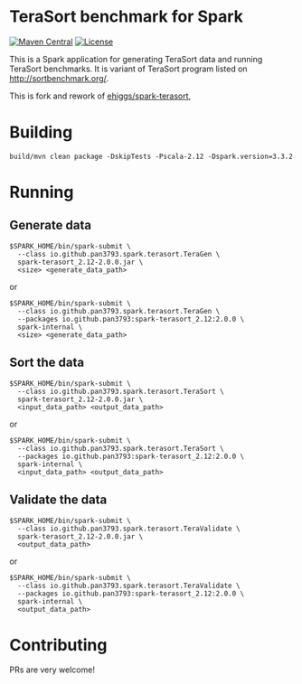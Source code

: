 TeraSort benchmark for Spark
===
[![Maven Central](https://maven-badges.herokuapp.com/maven-central/io.github.pan3793/spark-terasort_2.12/badge.svg)](https://central.sonatype.com/search?name=spark-terasort&namespace=io.github.pan3793)
[![License](https://img.shields.io/github/license/pan3793/spark-terasort)](https://github.com/pan3793/spark-terasort/blob/master/LICENSE)

This is a Spark application for generating TeraSort data and running TeraSort benchmarks.
It is variant of TeraSort program listed on http://sortbenchmark.org/.

This is fork and rework of [ehiggs/spark-terasort](https://github.com/ehiggs/spark-terasort),

# Building

```shell
build/mvn clean package -DskipTests -Pscala-2.12 -Dspark.version=3.3.2
```

# Running

## Generate data

```shell
$SPARK_HOME/bin/spark-submit \
  --class io.github.pan3793.spark.terasort.TeraGen \
  spark-terasort_2.12-2.0.0.jar \
  <size> <generate_data_path>
```
or
```shell
$SPARK_HOME/bin/spark-submit \
  --class io.github.pan3793.spark.terasort.TeraGen \
  --packages io.github.pan3793:spark-terasort_2.12:2.0.0 \
  spark-internal \
  <size> <generate_data_path>
```

## Sort the data

```shell
$SPARK_HOME/bin/spark-submit \
  --class io.github.pan3793.spark.terasort.TeraSort \
  spark-terasort_2.12-2.0.0.jar \
  <input_data_path> <output_data_path>
```
or
```shell
$SPARK_HOME/bin/spark-submit \
  --class io.github.pan3793.spark.terasort.TeraSort \
  --packages io.github.pan3793:spark-terasort_2.12:2.0.0 \
  spark-internal \
  <input_data_path> <output_data_path>
```

## Validate the data

```shell
$SPARK_HOME/bin/spark-submit \
  --class io.github.pan3793.spark.terasort.TeraValidate \
  spark-terasort_2.12-2.0.0.jar \
  <output_data_path>
```
or
```shell
$SPARK_HOME/bin/spark-submit \
  --class io.github.pan3793.spark.terasort.TeraValidate \
  --packages io.github.pan3793:spark-terasort_2.12:2.0.0 \
  spark-internal \
  <output_data_path>
```

# Contributing

PRs are very welcome!
